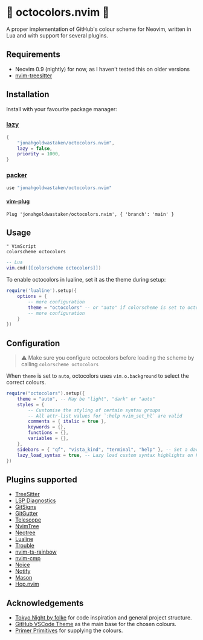 # 🐙 octocolors.nvim 🐙

A proper implementation of GitHub's colour scheme for Neovim, written in Lua and with support for several plugins.

## Requirements

- Neovim 0.9 (nightly) for now, as I haven't tested this on older versions
- [nvim-treesitter](https://github.com/nvim-treesitter/nvim-treesitter)

## Installation

Install with your favourite package manager:

### [lazy](https://github.com/folke/lazy.nvim)

```lua
{
	"jonahgoldwastaken/octocolors.nvim",
	lazy = false,
	priority = 1000,
}
```

### [packer](https://github.com/wbthomason/packer.nvim)

```lua
use "jonahgoldwastaken/octocolors.nvim"
```

#### [vim-plug](https://github.com/junegunn/vim-plug)

```vim
Plug 'jonahgoldwastaken/octocolors.nvim', { 'branch': 'main' }
```

## Usage

```vim
" VimScript
colorscheme octocolors
```

```lua
-- Lua
vim.cmd([[colorscheme octocolors]])
```

To enable octocolors in lualine, set it as the theme during setup:

```lua
require('lualine').setup({
	options = {
		-- more configuration
		theme = "octocolors" -- or "auto" if colorscheme is set to octocolors already
		-- more configuration
	}
})
```

## Configuration

> ⚠️ Make sure you configure octocolors before loading the scheme by calling `colorscheme octocolors`

When `theme` is set to `auto`, octocolors uses `vim.o.background` to select the correct colours.

```lua
require("octocolors").setup({
	theme = "auto", -- May be "light", "dark" or "auto"
	styles = {
		-- Customise the styling of certain syntax groups
		-- All attr-list values for `:help nvim_set_hl` are valid
		comments = { italic = true },
		keywords = {},
		functions = {},
		variables = {},
	},
	sidebars = { "qf", "vista_kind", "terminal", "help" }, -- Set a darker background for sidebar-like windows. "nvim_tree" or "neotree" are nice additions here
	lazy_load_syntax = true, -- Lazy load custom syntax highlights on FileType event for different
})
```

## Plugins supported

- [TreeSitter](https://github.com/nvim-treesitter/nvim-treesitter)
- [LSP Diagnostics](https://neovim.io/doc/user/lsp.html)
- [GitSigns](https://github.com/lewis6991/gitsigns.nvim)
- [GitGutter](https://github.com/airblade/vim-gitgutter)
- [Telescope](https://github.com/nvim-telescope/telescope.nvim)
- [NvimTree](https://github.com/kyazdani42/nvim-tree.lua)
- [Neotree](https://github.com/nvim-neo-tree/neo-tree.nvim)
- [Lualine](https://github.com/hoob3rt/lualine.nvim)
- [Trouble](https://github.com/folke/trouble.nvim)
- [nvim-ts-rainbow](https://github.com/mrjones2014/nvim-ts-rainbow)
- [nvim-cmp](https://github.com/hrsh7th/nvim-cmp)
- [Noice](https://github.com/folke/noice.nvim)
- [Notify](https://github.com/rcarriga/nvim-notify)
- [Mason](https://github.com/williamboman/mason.nvim)
- [Hop.nvim](https://github.com/phaazon/hop.nvim)

## Acknowledgements

- [Tokyo Night by folke](https://github.com/folke/tokyonight.nvim) for code inspiration and general project structure.
- [GitHub VSCode Theme](https://github.com/primer/github-vscode-theme) as the main base for the chosen colours.
- [Primer Primitives](https://github.com/primer/primitives) for supplying the colours.
